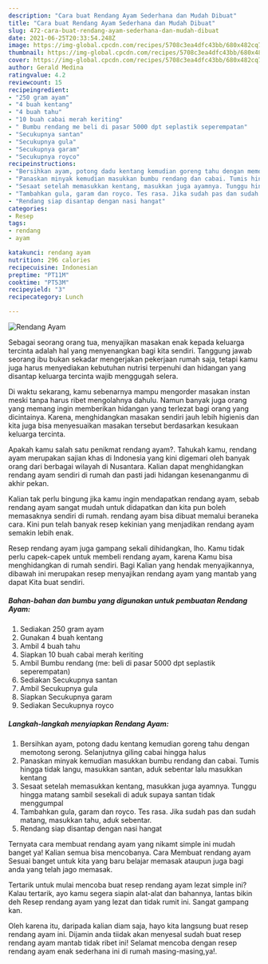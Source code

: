 ```yaml
---
description: "Cara buat Rendang Ayam Sederhana dan Mudah Dibuat"
title: "Cara buat Rendang Ayam Sederhana dan Mudah Dibuat"
slug: 472-cara-buat-rendang-ayam-sederhana-dan-mudah-dibuat
date: 2021-06-25T20:33:54.248Z
image: https://img-global.cpcdn.com/recipes/5708c3ea4dfc43bb/680x482cq70/rendang-ayam-foto-resep-utama.jpg
thumbnail: https://img-global.cpcdn.com/recipes/5708c3ea4dfc43bb/680x482cq70/rendang-ayam-foto-resep-utama.jpg
cover: https://img-global.cpcdn.com/recipes/5708c3ea4dfc43bb/680x482cq70/rendang-ayam-foto-resep-utama.jpg
author: Gerald Medina
ratingvalue: 4.2
reviewcount: 15
recipeingredient:
- "250 gram ayam"
- "4 buah kentang"
- "4 buah tahu"
- "10 buah cabai merah keriting"
- " Bumbu rendang me beli di pasar 5000 dpt seplastik seperempatan"
- "Secukupnya santan"
- "Secukupnya gula"
- "Secukupnya garam"
- "Secukupnya royco"
recipeinstructions:
- "Bersihkan ayam, potong dadu kentang kemudian goreng tahu dengan memotong serong. Selanjutnya giling cabai hingga halus"
- "Panaskan minyak kemudian masukkan bumbu rendang dan cabai. Tumis hingga tidak langu, masukkan santan, aduk sebentar lalu masukkan kentang"
- "Sesaat setelah memasukkan kentang, masukkan juga ayamnya. Tunggu hingga matang sambil sesekali di aduk supaya santan tidak menggumpal"
- "Tambahkan gula, garam dan royco. Tes rasa. Jika sudah pas dan sudah matang, masukkan tahu, aduk sebentar."
- "Rendang siap disantap dengan nasi hangat"
categories:
- Resep
tags:
- rendang
- ayam

katakunci: rendang ayam 
nutrition: 296 calories
recipecuisine: Indonesian
preptime: "PT11M"
cooktime: "PT53M"
recipeyield: "3"
recipecategory: Lunch

---
```



![Rendang Ayam](https://img-global.cpcdn.com/recipes/5708c3ea4dfc43bb/680x482cq70/rendang-ayam-foto-resep-utama.jpg)

Sebagai seorang orang tua, menyajikan masakan enak kepada keluarga tercinta adalah hal yang menyenangkan bagi kita sendiri. Tanggung jawab seorang ibu bukan sekadar mengerjakan pekerjaan rumah saja, tetapi kamu juga harus menyediakan kebutuhan nutrisi terpenuhi dan hidangan yang disantap keluarga tercinta wajib menggugah selera.

Di waktu  sekarang, kamu sebenarnya mampu mengorder masakan instan meski tanpa harus ribet mengolahnya dahulu. Namun banyak juga orang yang memang ingin memberikan hidangan yang terlezat bagi orang yang dicintainya. Karena, menghidangkan masakan sendiri jauh lebih higienis dan kita juga bisa menyesuaikan masakan tersebut berdasarkan kesukaan keluarga tercinta. 



Apakah kamu salah satu penikmat rendang ayam?. Tahukah kamu, rendang ayam merupakan sajian khas di Indonesia yang kini digemari oleh banyak orang dari berbagai wilayah di Nusantara. Kalian dapat menghidangkan rendang ayam sendiri di rumah dan pasti jadi hidangan kesenanganmu di akhir pekan.

Kalian tak perlu bingung jika kamu ingin mendapatkan rendang ayam, sebab rendang ayam sangat mudah untuk didapatkan dan kita pun boleh memasaknya sendiri di rumah. rendang ayam bisa dibuat memalui beraneka cara. Kini pun telah banyak resep kekinian yang menjadikan rendang ayam semakin lebih enak.

Resep rendang ayam juga gampang sekali dihidangkan, lho. Kamu tidak perlu capek-capek untuk membeli rendang ayam, karena Kamu bisa menghidangkan di rumah sendiri. Bagi Kalian yang hendak menyajikannya, dibawah ini merupakan resep menyajikan rendang ayam yang mantab yang dapat Kita buat sendiri.

<!--inarticleads1-->

##### Bahan-bahan dan bumbu yang digunakan untuk pembuatan Rendang Ayam:

1. Sediakan 250 gram ayam
1. Gunakan 4 buah kentang
1. Ambil 4 buah tahu
1. Siapkan 10 buah cabai merah keriting
1. Ambil  Bumbu rendang (me: beli di pasar 5000 dpt seplastik seperempatan)
1. Sediakan Secukupnya santan
1. Ambil Secukupnya gula
1. Siapkan Secukupnya garam
1. Sediakan Secukupnya royco




<!--inarticleads2-->

##### Langkah-langkah menyiapkan Rendang Ayam:

1. Bersihkan ayam, potong dadu kentang kemudian goreng tahu dengan memotong serong. Selanjutnya giling cabai hingga halus
1. Panaskan minyak kemudian masukkan bumbu rendang dan cabai. Tumis hingga tidak langu, masukkan santan, aduk sebentar lalu masukkan kentang
1. Sesaat setelah memasukkan kentang, masukkan juga ayamnya. Tunggu hingga matang sambil sesekali di aduk supaya santan tidak menggumpal
1. Tambahkan gula, garam dan royco. Tes rasa. Jika sudah pas dan sudah matang, masukkan tahu, aduk sebentar.
1. Rendang siap disantap dengan nasi hangat




Ternyata cara membuat rendang ayam yang nikamt simple ini mudah banget ya! Kalian semua bisa mencobanya. Cara Membuat rendang ayam Sesuai banget untuk kita yang baru belajar memasak ataupun juga bagi anda yang telah jago memasak.

Tertarik untuk mulai mencoba buat resep rendang ayam lezat simple ini? Kalau tertarik, ayo kamu segera siapin alat-alat dan bahannya, lantas bikin deh Resep rendang ayam yang lezat dan tidak rumit ini. Sangat gampang kan. 

Oleh karena itu, daripada kalian diam saja, hayo kita langsung buat resep rendang ayam ini. Dijamin anda tiidak akan menyesal sudah buat resep rendang ayam mantab tidak ribet ini! Selamat mencoba dengan resep rendang ayam enak sederhana ini di rumah masing-masing,ya!.

